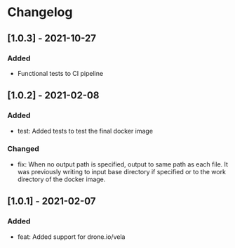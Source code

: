 # Changelog

## [1.0.3] - 2021-10-27
### Added
- Functional tests to CI pipeline

## [1.0.2] - 2021-02-08
### Added
- test: Added tests to test the final docker image

### Changed
- fix: When no output path is specified, output to same path as each file. It was previously writing to input base directory 
if specified or to the work directory of the docker image.

## [1.0.1] - 2021-02-07
### Added
- feat: Added support for drone.io/vela
